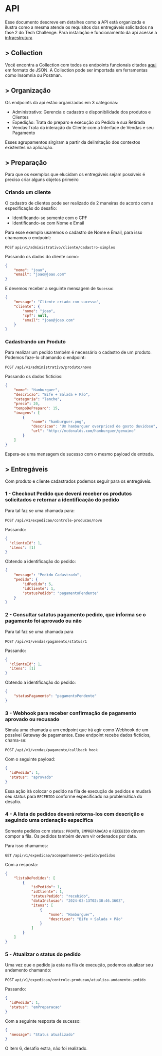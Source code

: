 # API

Esse documento descreve em detalhes como a API está organizada e ilustra como a mesma atende os requisitos dos entregáveis solicitados na fase 2 do Tech Challenge. Para instalação e funcionamento da api acesse a [infraestrutura](../infraestrutura/README.md)

## > Collection

Você encontra a Collection com todos os endpoints funcionais citados [aqui](../assets/files/mequidonalds.postman_collection.json) em formato de JSON. A Collection pode ser importada em ferramentas como Insomnia ou Postman.

## > Organização

Os endpoints da api estão organizados em 3 categorias:

- Administrativo: Gerencia o cadastro e disponibilidade dos produtos e Clientes
- Expedição: Trata do preparo e execução do Pedido e sua Retirada
- Vendas:Trata da interação do Cliente com a Interface de Vendas e seu Pagamento

Esses agrupamentos sirgiram a partir da delimitação dos contextos existentes na aplicação.

## > Preparação

Para que os exemplos que elucidam os entregáveis sejam possíveis é preciso criar alguns objetos primeiro

### Criando um cliente

O cadastro de clientes pode ser realizado de 2 maneiras de acordo com a especificação do desafío:

- Identificando-se somente com o CPF
- Identificando-se com Nome e Email

Para esse exemplo usaremos o cadastro de Nome e Email, para isso chamamos o endpoint: 

`POST` `api/v1/administrativo/cliente/cadastro-simples`

Passando os dados do cliente como:

````JSON
{
    "nome": "joao",
    "email": "joao@joao.com"
}
````

E devemos receber a seguinte mensagem de `Sucesso`:

````JSON
{
    "message": "Cliente criado com sucesso",
    "cliente": {
        "nome": "joao",
        "cpf": null,
        "email": "joao@joao.com"
    }
}
````

### Cadastrando um Produto

Para realizar um pedido também é necessário o cadastro de um produto. Podemos faze-lo chamando o endpoint:

`POST` `/api/v1/administrativo/produto/novo`

Passando os dados fictícios:

````JSON
{
    "nome": "Hamburguer",
    "descricao": "Bife + Salada + Pão",
    "categoria": "lanche",
    "preco": 20,
    "tempoDePreparo": 15,
    "imagens": [
        {
            "nome": "hamburguer.png",
            "descricao": "Um hamburguer overpriced de gosto duvidoso",
            "url": "http://mcdonalds.com/hamburguer/genuino"
        }
    ]
}
````

Espera-se uma mensagem de sucesso com o mesmo payload de entrada.

## > Entregáveis

Com produto e cliente cadastrados podemos seguir para os entregáveis.

### 1 - Checkout Pedido que deverá receber os produtos solicitados e retornar a identificação do pedido

Para tal faz se uma chamada para:

`POST` `/api/v1/expedicao/controle-producao/novo`

Passando:

````JSON
{
  "clienteId": 1,
  "itens": [1]
}
````

Obtendo a identificação do pedido: 

````JSON
{
    "message": "Pedido Cadastrado",
    "pedido": {
        "idPedido": 5,
        "idCliente": 1,
        "statusPedido": "pagamentoPendente"
    }
}
````

### 2 - Consultar satatus pagamento pedido, que informa se o pagamento foi aprovado ou não

Para tal faz se uma chamada para 

`POST` `/api/v1/vendas/pagamento/status/1`

Passando:

````JSON
{
  "clienteId": 1,
  "itens": [1]
}
````

Obtendo a identificação do pedido: 

````JSON
{
    "statusPagamento": "pagamentoPendente"
}
````

### 3 - Webhook para receber confirmação de pagamento aprovado ou recusado

Simula uma chamada a um endpoint que irá agir como Webhook de um possível Gateway de pagamentos.
Esse endpoint recebe dados fictícios, chama-se:

`POST` `/api/v1/vendas/pagamento/callback_hook`

Com o seguinte payload:

````JSON
{
  "idPedido": 1,
  "status": "aprovado"
}
````

Essa ação irá colocar o pedido na fila de execução de pedidos e mudará seu status para `RECEBIDO` conforme especificado na problemática do desafio.

### 4 - A lista de pedidos deverá retorna-los com descrição e seguindo uma ordenação específica

Somente pedidos com status: `PRONTO`, `EMPREPARACAO` e `RECEBIDO` devem compor a fila. Os pedidos também devem vir ordenados por data. 

Para isso chamamos: 

`GET` `/api/v1/expedicao/acompanhamento-pedido/pedidos`

Com a resposta:

````JSON
{
    "listaDePedidos": [
        {
            "idPedido": 1,
            "idCliente": 1,
            "statusPedido": "recebido",
            "dataInclusao": "2024-03-13T02:30:46.360Z",
            "itens": [
                {
                    "nome": "Hamburguer",
                    "descricao": "Bife + Salada + Pão"
                }
            ]
        }
    ]
}
````

### 5 - Atualizar o status do pedido

Uma vez que o pedido ja esta na fila de execução, podemos atualizar seu andamento chamando: 

`POST` `api/v1/expedicao/controle-producao/atualiza-andamento-pedido`

Passando:

````JSON
{
  "idPedido": 1,
  "status": "emPreparacao"
}
````

Com a seguinte resposta de sucesso:

````JSON
{
  "message": "Status atualizado"
}
````

O item 6, desafio extra, não foi realizado.
